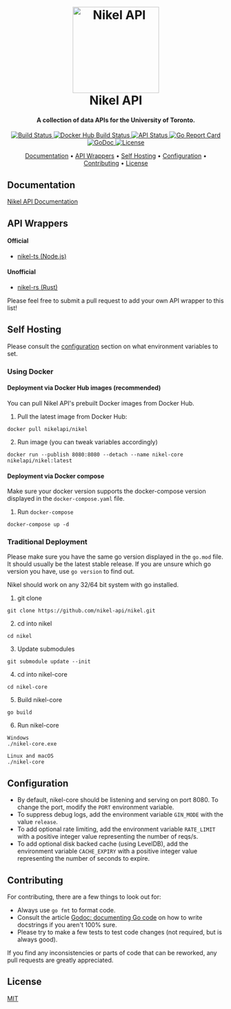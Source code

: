 <h1 align="center">
  <br>
  <a href="https://docs.nikel.ml"><img src="https://docs.nikel.ml/img/nikel-api-circle.png" alt="Nikel API" width="200"></a>
  <br>
  Nikel API
  <br>
</h1>

<h4 align="center">A collection of data APIs for the University of Toronto.</h4>

<p align="center">
  <a href="https://travis-ci.com/nikel-api/nikel">
    <img alt="Build Status" src="https://img.shields.io/travis/nikel-api/nikel">
  </a>
  <a href="https://hub.docker.com/r/nikelapi/nikel">
    <img alt="Docker Hub Build Status" src="https://img.shields.io/docker/cloud/build/nikelapi/nikel">
  </a>
  <a href="https://status.nikel.ml/">
    <img alt="API Status" src="https://img.shields.io/uptimerobot/status/m785541667-14c2f35b7d11487c0874bdd7">
  </a>
  <a href="https://goreportcard.com/report/github.com/nikel-api/nikel">
    <img alt="Go Report Card" src="https://goreportcard.com/badge/github.com/nikel-api/nikel">
  </a>
  <a href="https://pkg.go.dev/github.com/nikel-api/nikel?tab=doc">
    <img alt="GoDoc" src="https://pkg.go.dev/badge/github.com/nikel-api/nikel?status.svg">
  </a>
  <a href="https://github.com/nikel-api/nikel/blob/master/LICENSE">
    <img alt="License" src="https://img.shields.io/github/license/nikel-api/nikel">
  </a>
</p>

<p align="center">
  <a href="#documentation">Documentation</a> •
  <a href="#api-wrappers">API Wrappers</a> •
  <a href="#self-hosting">Self Hosting</a> •
  <a href="#configuration">Configuration</a> •
  <a href="#contributing">Contributing</a> •
  <a href="#license">License</a>
</p>

## Documentation

[Nikel API Documentation](https://docs.nikel.ml)

## API Wrappers

#### Official

* [nikel-ts (Node.js)](https://www.npmjs.com/package/nikel)

#### Unofficial

* [nikel-rs (Rust)](https://crates.io/crates/nikel-rs)

Please feel free to submit a pull request to add your own API wrapper to this list!

## Self Hosting

Please consult the [configuration](#configuration) section on what environment variables to set.

### Using Docker

#### Deployment via Docker Hub images (recommended)

You can pull Nikel API's prebuilt Docker images from Docker Hub.

1. Pull the latest image from Docker Hub:
```
docker pull nikelapi/nikel
```

2. Run image (you can tweak variables accordingly)
```
docker run --publish 8080:8080 --detach --name nikel-core nikelapi/nikel:latest
```

#### Deployment via Docker compose

Make sure your docker version supports the docker-compose version displayed in the `docker-compose.yaml` file.

1. Run `docker-compose`
```
docker-compose up -d
```

### Traditional Deployment

Please make sure you have the same go version displayed in the `go.mod` file. It should usually be the latest stable release. If you are unsure which go version you have, use `go version` to find out.

Nikel should work on any 32/64 bit system with go installed.

1. git clone
```
git clone https://github.com/nikel-api/nikel.git
```
2. cd into nikel
```
cd nikel
```
3. Update submodules
```
git submodule update --init
```
4. cd into nikel-core
```
cd nikel-core
```
5. Build nikel-core
```
go build
```
6. Run nikel-core
```
Windows
./nikel-core.exe

Linux and macOS
./nikel-core
```

## Configuration

* By default, nikel-core should be listening and serving on port 8080. To change the port, modify the `PORT` environment variable.
* To suppress debug logs, add the environment variable `GIN_MODE` with the value `release`.
* To add optional rate limiting, add the environment variable `RATE_LIMIT` with a positive integer value representing the number of reqs/s.
* To add optional disk backed cache (using LevelDB), add the environment variable `CACHE_EXPIRY` with a positive integer value representing the number of seconds to expire.

## Contributing

For contributing, there are a few things to look out for:

* Always use `go fmt` to format code.
* Consult the article [Godoc: documenting Go code](https://blog.golang.org/godoc) on how to write docstrings if you aren't 100% sure.
* Please try to make a few tests to test code changes (not required, but is always good).

If you find any inconsistencies or parts of code that can be reworked, any pull requests are greatly appreciated.

## License

[MIT](https://github.com/nikel-api/nikel/blob/master/LICENSE)
